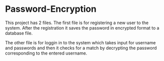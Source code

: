 # Password-Encryption

This project has 2 files. The first file is for registering a new user to the system. After the registration it saves the password in encrypted format to a database file.<br />

The other file is for loggin in to the system which takes input for username and passwords and then it checks for a match by decrypting the password corresponding to the entered username.
